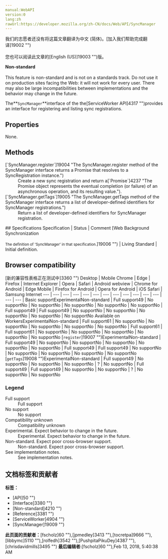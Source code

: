 ```yaml
---
manual:WebAPI
version:0
lang:zh
rawUrl:https://developer.mozilla.org/zh-CN/docs/Web/API/SyncManager
---
```




<bdi>我们的志愿者还没有将这篇文章翻译为<bdi>中文 (简体)</bdi>。[加入我们帮助完成翻译]19002 "")<br></br>您也可以阅读此文章的[English (US)]19003 "")版。</bdi>






**Non-standard**<br></br>This feature is non-standard and is not on a standards track. Do not use it on production sites facing the Web: it will not work for every user. There may also be large incompatibilities between implementations and the behavior may change in the future.




The**`SyncManager`**interface of the the[ServiceWorker API]4317 "")provides an interface for registering and listing sync registrations.


## Properties<a name="Properties"></a>


None.


## Methods<a name="Methods"></a>
<dl><dt id=''>[`SyncManager.register`]19004 "The SyncManager.register method of the SyncManager interface returns a Promise that resolves to a SyncRegistration instance.")</dt><dd>Create a new sync registration and return a[`Promise`]4237 "The Promise object represents the eventual completion (or failure) of an asynchronous operation, and its resulting value.").</dd><dt id=''>[`SyncManager.getTags`]19005 "The SyncManager.getTags method of the SyncManager interface returns a list of developer-defined identifiers for SyncManager registrations.")</dt><dd>Return a list of developer-defined identifiers for SyncManager registration.</dd></dl>
## Specifications<a name="Specifications"></a>
Specification | Status | Comment 
[Web Background Synchronization<br></br><small>The definition of &#39;SyncManager&#39; in that specification.</small>]19006 "") | Living Standard | Initial definition. 


## Browser compatibility<a name="Browser_compatibility"></a>
[新的兼容性表格正在测试中<i></i>]3360 "")
<abbr>Desktop<i></i></abbr> | <abbr>Mobile<i></i></abbr> 
<abbr>Chrome<i></i></abbr> | <abbr>Edge<i></i></abbr> | <abbr>Firefox<i></i></abbr> | <abbr>Internet Explorer<i></i></abbr> | <abbr>Opera<i></i></abbr> | <abbr>Safari<i></i></abbr> | <abbr>Android webview<i></i></abbr> | <abbr>Chrome for Android<i></i></abbr> | <abbr>Edge Mobile<i></i></abbr> | <abbr>Firefox for Android<i></i></abbr> | <abbr>Opera for Android<i></i></abbr> | <abbr>iOS Safari<i></i></abbr> | <abbr>Samsung Internet<i></i></abbr> 
 ---  |  ---  |  ---  |  ---  |  ---  |  ---  |  ---  |  ---  |  ---  |  ---  |  ---  |  ---  |  ---  |  ---  | 
Basic support<abbr>Experimental<i></i></abbr><abbr>Non-standard<i></i></abbr> | <abbr>Full support</abbr>49 | <abbr>No support</abbr>No | <abbr>No support</abbr>No | <abbr>No support</abbr>No | <abbr>No support</abbr>No | <abbr>No support</abbr>No | <abbr>Full support</abbr>49 | <abbr>Full support</abbr>49 | <abbr>No support</abbr>No | <abbr>No support</abbr>No | <abbr>No support</abbr>No | <abbr>No support</abbr>No | <abbr>No support</abbr>No 
Available on Workers<abbr>Experimental<i></i></abbr><abbr>Non-standard<i></i></abbr> | <abbr>Full support</abbr>61 | <abbr>No support</abbr>No | <abbr>No support</abbr>No | <abbr>No support</abbr>No | <abbr>No support</abbr>No | <abbr>No support</abbr>No | <abbr>Full support</abbr>61 | <abbr>Full support</abbr>61 | <abbr>No support</abbr>No | <abbr>No support</abbr>No | <abbr>No support</abbr>No | <abbr>No support</abbr>No | <abbr>No support</abbr>No 
[`register`]19007 "")<abbr>Experimental<i></i></abbr><abbr>Non-standard<i></i></abbr> | <abbr>Full support</abbr>49 | <abbr>No support</abbr>No | <abbr>No support</abbr>No | <abbr>No support</abbr>No | <abbr>No support</abbr>No | <abbr>No support</abbr>No | <abbr>Full support</abbr>49 | <abbr>Full support</abbr>49 | <abbr>No support</abbr>No | <abbr>No support</abbr>No | <abbr>No support</abbr>No | <abbr>No support</abbr>No | <abbr>No support</abbr>No 
[`getTags`]19008 "")<abbr>Experimental<i></i></abbr><abbr>Non-standard<i></i></abbr> | <abbr>Full support</abbr>49 | <abbr>No support</abbr>No | <abbr>No support</abbr>No | <abbr>No support</abbr>No | <abbr>?</abbr> | <abbr>No support</abbr>No | <abbr>Full support</abbr>49 | <abbr>Full support</abbr>49 | <abbr>No support</abbr>No | <abbr>No support</abbr>No | <abbr>?</abbr> | <abbr>No support</abbr>No | <abbr>No support</abbr>No 


### Legend<a name="Legend"></a>
<dl><dt id=''><abbr>Full support</abbr></dt><dd>Full support</dd><dt id=''><abbr>No support</abbr></dt><dd>No support</dd><dt id=''><abbr>Compatibility unknown</abbr></dt><dd>Compatibility unknown</dd><dt id=''><abbr>Experimental. Expect behavior to change in the future.<i></i></abbr></dt><dd>Experimental. Expect behavior to change in the future.</dd><dt id=''><abbr>Non-standard. Expect poor cross-browser support.<i></i></abbr></dt><dd>Non-standard. Expect poor cross-browser support.</dd><dt id=''><abbr>See implementation notes.<i></i></abbr></dt><dd>See implementation notes.</dd></dl>




## 文档标签和贡献者
**标签：**
* [API]50 "")
* [Interface]3380 "")
* [Non-standard]4210 "")
* [Reference]3381 "")
* [ServiceWorker]4904 "")
* [SyncManager]19009 "")

**此页面的贡献者：**[fscholz]60 ""),[jpmedley]3413 ""),[tocretpa]9666 ""),[libbymc]5110 ""),[rolfedh]3542 ""),[PushpitaPikuDey]4387 ""),[chrisdavidmills]3495 "")
**最后编辑者:**[fscholz]60 ""),<time>Feb 13, 2018, 5:40:38 AM</time>


